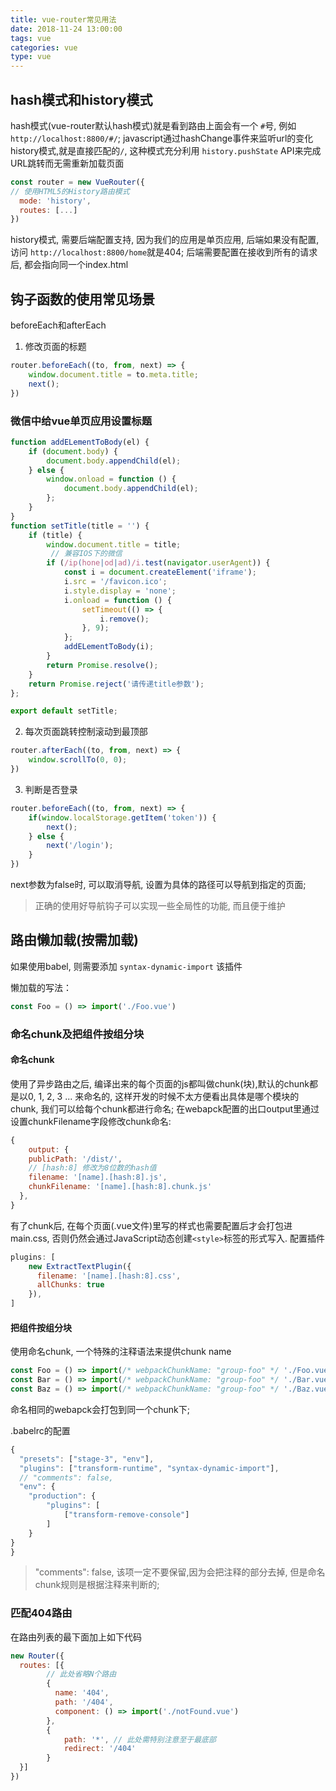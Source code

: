 ```yaml
---
title: vue-router常见用法
date: 2018-11-24 13:00:00
tags: vue
categories: vue
type: vue
---
```

## hash模式和history模式
hash模式(vue-router默认hash模式)就是看到路由上面会有一个 `#`号, 例如`http://localhost:8800/#/`; javascript通过hashChange事件来监听url的变化
history模式,就是直接匹配的`/`, 这种模式充分利用 `history.pushState` API来完成URL跳转而无需重新加载页面
<!--more-->
```js
const router = new VueRouter({
// 使用HTML5的History路由模式
  mode: 'history',
  routes: [...]
})
```
history模式, 需要后端配置支持, 因为我们的应用是单页应用, 后端如果没有配置, 访问 `http://localhost:8800/home`就是404;
后端需要配置在接收到所有的请求后, 都会指向同一个index.html

## 钩子函数的使用常见场景
beforeEach和afterEach

1. 修改页面的标题
```js
router.beforeEach((to, from, next) => {
    window.document.title = to.meta.title;
    next();
})
```
### 微信中给vue单页应用设置标题
```js
function addELementToBody(el) {
    if (document.body) {
        document.body.appendChild(el);
    } else {
        window.onload = function () {
            document.body.appendChild(el);
        };
    }
}
function setTitle(title = '') {
    if (title) {
        window.document.title = title;
         // 兼容IOS下的微信
        if (/ip(hone|od|ad)/i.test(navigator.userAgent)) {
            const i = document.createElement('iframe');
            i.src = '/favicon.ico';
            i.style.display = 'none';
            i.onload = function () {
                setTimeout(() => {
                    i.remove();
                }, 9);
            };
            addELementToBody(i);
        }
        return Promise.resolve();
    }
    return Promise.reject('请传递title参数');
};

export default setTitle;
```
2. 每次页面跳转控制滚动到最顶部
```js
router.afterEach((to, from, next) => {
    window.scrollTo(0, 0);
})
```
3. 判断是否登录
```js
router.beforeEach((to, from, next) => {
    if(window.localStorage.getItem('token')) {
        next();
    } else {
        next('/login');
    }
})
```
next参数为false时, 可以取消导航, 设置为具体的路径可以导航到指定的页面;
> 正确的使用好导航钩子可以实现一些全局性的功能, 而且便于维护

## 路由懒加载(按需加载)
如果使用babel, 则需要添加 `syntax-dynamic-import` 该插件

懒加载的写法：
```js
const Foo = () => import('./Foo.vue')
```
### 命名chunk及把组件按组分块
#### 命名chunk
使用了异步路由之后, 编译出来的每个页面的js都叫做chunk(块),默认的chunk都是以0, 1, 2, 3 ... 来命名的, 这样开发的时候不太方便看出具体是哪个模块的chunk, 我们可以给每个chunk都进行命名;
在webapck配置的出口output里通过设置chunkFilename字段修改chunk命名:

```js
{
    output: {
    publicPath: '/dist/',
    // [hash:8] 修改为8位数的hash值
    filename: '[name].[hash:8].js',
    chunkFilename: '[name].[hash:8].chunk.js'
  },
}
```
有了chunk后, 在每个页面(.vue文件)里写的样式也需要配置后才会打包进main.css, 否则仍然会通过JavaScript动态创建`<style>`标签的形式写入.
配置插件
```js
plugins: [
    new ExtractTextPlugin({
      filename: '[name].[hash:8].css',
      allChunks: true
    }),
]
```
#### 把组件按组分块
使用命名chunk, 一个特殊的注释语法来提供chunk name
```js
const Foo = () => import(/* webpackChunkName: "group-foo" */ './Foo.vue')
const Bar = () => import(/* webpackChunkName: "group-foo" */ './Bar.vue')
const Baz = () => import(/* webpackChunkName: "group-foo" */ './Baz.vue')
```
命名相同的webapck会打包到同一个chunk下;

.babelrc的配置
```js
{
  "presets": ["stage-3", "env"],
  "plugins": ["transform-runtime", "syntax-dynamic-import"],
  // "comments": false, 
  "env": {
    "production": {
        "plugins": [
            ["transform-remove-console"]
        ]
    }
}
}
```
> "comments": false,  该项一定不要保留,因为会把注释的部分去掉, 但是命名chunk规则是根据注释来判断的;

### 匹配404路由
在路由列表的最下面加上如下代码
```js
new Router({
  routes: [{
        // 此处省略N个路由
        {
          name: '404',
          path: '/404',
          component: () => import('./notFound.vue')
        },
        {
            path: '*', // 此处需特别注意至于最底部
            redirect: '/404'
        }
  }]
})
```